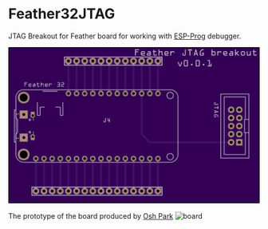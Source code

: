 # Feather32JTAG
JTAG Breakout for Feather board for working with [ESP-Prog](https://www.digikey.com/en/products/detail/espressif-systems/ESP-PROG/10259352?utm_adgroup=Battery%20Products&utm_source=google&utm_medium=cpc&utm_campaign=Dynamic%20Search_EN_Product&utm_term=&utm_content=Battery%20Products&gclid=Cj0KCQjw8e-gBhD0ARIsAJiDsaVfdKw_ifvvSTewtMTZ36imIgWvHvOQ49ezS4xnQBE46iFW0qAG65EaAlsuEALw_wcB) debugger.

![Top](images/PCBImageTop.png)

The prototype of the board produced by [Osh Park](https://oshpark.com)
![board](AssembledBoard.jpeg)

